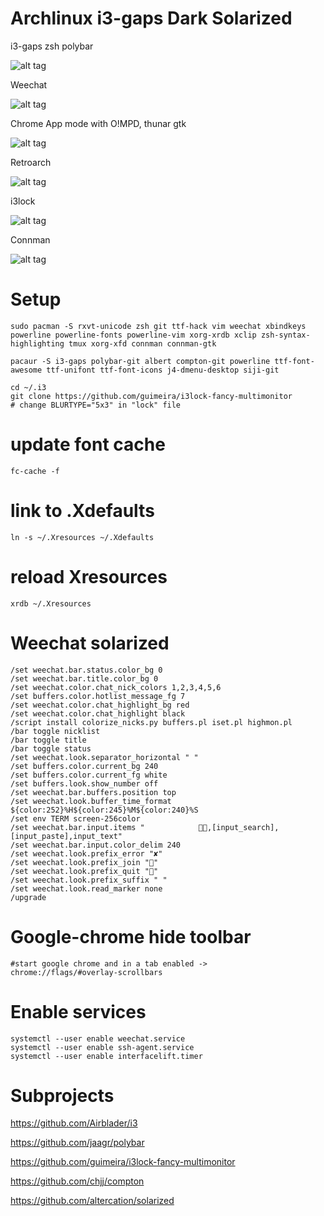 # Archlinux i3-gaps Dark Solarized

i3-gaps zsh polybar

![alt tag](https://github.com/eoli3n/dotfiles/blob/master/screenshots/i3gaps.png)

Weechat

![alt tag](https://github.com/eoli3n/dotfiles/blob/master/screenshots/weechat.png)

Chrome App mode with O!MPD, thunar gtk

![alt tag](https://github.com/eoli3n/dotfiles/blob/master/screenshots/thunar.png)

Retroarch

![alt tag](https://github.com/eoli3n/dotfiles/blob/master/screenshots/retroarch.png)

i3lock

![alt tag](https://github.com/eoli3n/dotfiles/blob/master/screenshots/i3lock.png)

Connman

![alt tag](https://github.com/eoli3n/dotfiles/blob/master/screenshots/connman.png)

# Setup
    
    sudo pacman -S rxvt-unicode zsh git ttf-hack vim weechat xbindkeys powerline powerline-fonts powerline-vim xorg-xrdb xclip zsh-syntax-highlighting tmux xorg-xfd connman connman-gtk

    pacaur -S i3-gaps polybar-git albert compton-git powerline ttf-font-awesome ttf-unifont ttf-font-icons j4-dmenu-desktop siji-git

    cd ~/.i3
    git clone https://github.com/guimeira/i3lock-fancy-multimonitor
    # change BLURTYPE="5x3" in "lock" file


# update font cache
    
    fc-cache -f

# link to .Xdefaults
    
    ln -s ~/.Xresources ~/.Xdefaults

# reload Xresources
    
    xrdb ~/.Xresources

# Weechat solarized

    /set weechat.bar.status.color_bg 0
    /set weechat.bar.title.color_bg 0
    /set weechat.color.chat_nick_colors 1,2,3,4,5,6
    /set buffers.color.hotlist_message_fg 7
    /set weechat.color.chat_highlight_bg red
    /set weechat.color.chat_highlight black
    /script install colorize_nicks.py buffers.pl iset.pl highmon.pl
    /bar toggle nicklist
    /bar toggle title
    /bar toggle status
    /set weechat.look.separator_horizontal " "
    /set buffers.color.current_bg 240
    /set buffers.color.current_fg white
    /set buffers.look.show_number off
    /set weechat.bar.buffers.position top
    /set weechat.look.buffer_time_format ${color:252}%H${color:245}%M${color:240}%S
    /set env TERM screen-256color
    /set weechat.bar.input.items "            ,[input_search],[input_paste],input_text"
    /set weechat.bar.input.color_delim 240
    /set weechat.look.prefix_error "✘"
    /set weechat.look.prefix_join ""
    /set weechat.look.prefix_quit ""
    /set weechat.look.prefix_suffix " "
    /set weechat.look.read_marker none
    /upgrade

# Google-chrome hide toolbar

    #start google chrome and in a tab enabled ->
    chrome://flags/#overlay-scrollbars

# Enable services

    systemctl --user enable weechat.service
    systemctl --user enable ssh-agent.service
    systemctl --user enable interfacelift.timer

# Subprojects

https://github.com/Airblader/i3

https://github.com/jaagr/polybar

https://github.com/guimeira/i3lock-fancy-multimonitor

https://github.com/chjj/compton

https://github.com/altercation/solarized
